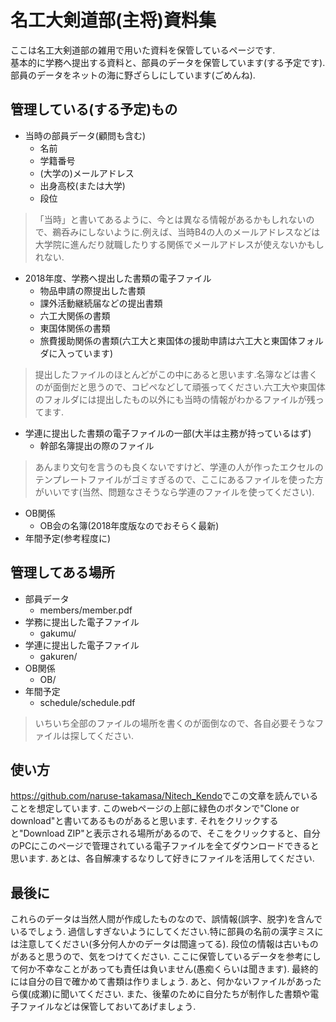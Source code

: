 # 名工大剣道部(主将)資料集

ここは名工大剣道部の雑用で用いた資料を保管しているページです.  
基本的に学務へ提出する資料と、部員のデータを保管しています(する予定です).  
部員のデータをネットの海に野ざらしにしています(ごめんね).  

## 管理している(する予定)もの

* 当時の部員データ(顧問も含む)
    * 名前
    * 学籍番号
    * (大学の)メールアドレス
    * 出身高校(または大学)
    * 段位
> 「当時」と書いてあるように、今とは異なる情報があるかもしれないので、鵜呑みにしないように.例えば、当時B4の人のメールアドレスなどは大学院に進んだり就職したりする関係でメールアドレスが使えないかもしれない.

* 2018年度、学務へ提出した書類の電子ファイル
    * 物品申請の際提出した書類
    * 課外活動継続届などの提出書類
    * 六工大関係の書類
    * 東国体関係の書類
    * 旅費援助関係の書類(六工大と東国体の援助申請は六工大と東国体フォルダに入っています)
> 提出したファイルのほとんどがこの中にあると思います.名簿などは書くのが面倒だと思うので、コピペなどして頑張ってください.六工大や東国体のフォルダには提出したもの以外にも当時の情報がわかるファイルが残ってます.
* 学連に提出した書類の電子ファイルの一部(大半は主務が持っているはず)
    * 幹部名簿提出の際のファイル
> あんまり文句を言うのも良くないですけど、学連の人が作ったエクセルのテンプレートファイルがゴミすぎるので、ここにあるファイルを使った方がいいです(当然、問題なさそうなら学連のファイルを使ってください).
* OB関係
    * OB会の名簿(2018年度版なのでおそらく最新)
* 年間予定(参考程度に)

## 管理してある場所

* 部員データ
    * members/member.pdf
* 学務に提出した電子ファイル
    * gakumu/
* 学連に提出した電子ファイル
    * gakuren/
* OB関係
    * OB/
* 年間予定
    * schedule/schedule.pdf
> いちいち全部のファイルの場所を書くのが面倒なので、各自必要そうなファイルは探してください.
## 使い方
<https://github.com/naruse-takamasa/Nitech_Kendo>でこの文章を読んでいることを想定しています.
このwebページの上部に緑色のボタンで"Clone or download"と書いてあるものがあると思います.
それをクリックすると"Download ZIP"と表示される場所があるので、そこをクリックすると、自分のPCにこのページで管理されている電子ファイルを全てダウンロードできると思います.
あとは、各自解凍するなりして好きにファイルを活用してください.

## 最後に

これらのデータは当然人間が作成したものなので、誤情報(誤字、脱字)を含んでいるでしょう.
過信しすぎないようにしてください.特に部員の名前の漢字ミスには注意してください(多分何人かのデータは間違ってる).
段位の情報は古いものがあると思うので、気をつけてください.
ここに保管しているデータを参考にして何か不幸なことがあっても責任は負いません(愚痴くらいは聞きます).
最終的には自分の目で確かめて書類は作りましょう.
あと、何かないファイルがあったら僕(成瀬)に聞いてください.
また、後輩のために自分たちが制作した書類や電子ファイルなどは保管しておいてあげましょう.
